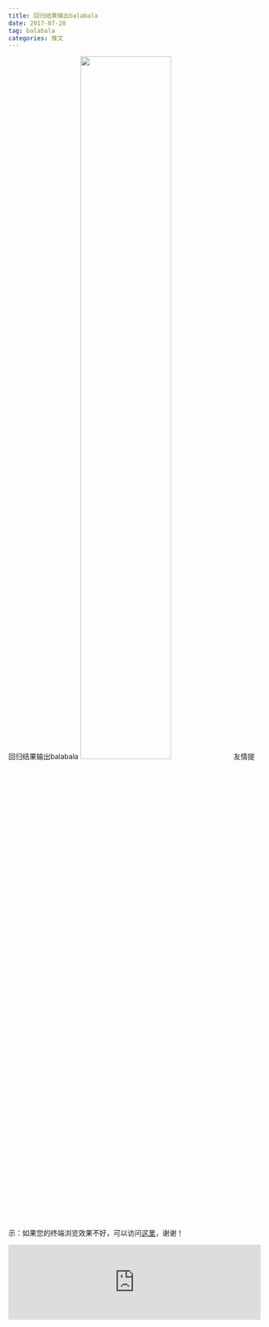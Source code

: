 ```yaml
---
title: 回归结果输出balabala
date: 2017-07-28
tag: balabala
categories: 推文
---
```

回归结果输出balabala
<img src="http://mmbiz.qpic.cn/mmbiz_jpg/ACviaWTBFxhbJRXIt2icrmCNvMtp1mWKyv8cRj693Nea5kglxmwtPz7tFqvmYcickHeRrVf469X201P3P2vun2AjA/0?wx_fmt.jpeg" style="width: 60%; height: auto;"/><!--more-->
友情提示：如果您的终端浏览效果不好，可以访问[这里](https://stata-club.github.io/stata_article/2017-07-28.html)，谢谢！
<iframe src="https://stata-club.github.io/stata_article/2017-07-28.html" id="iframepage" frameborder="0" scrolling="no" marginheight="0" marginwidth="0" width="100%" onLoad="iFrameHeight()"></iframe>
<script type="text/javascript" language="javascript">
function iFrameHeight() {
var ifm= document.getElementById("iframepage");
var subWeb = document.frames ? document.frames["iframepage"].document : ifm.contentDocument;   
if(ifm != null && subWeb != null) {
 ifm.height = subWeb.body.scrollHeight;
} 
} 
</script> 